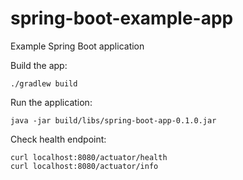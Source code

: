 # spring-boot-example-app
Example Spring Boot application

Build the app:

    ./gradlew build

Run the application:

    java -jar build/libs/spring-boot-app-0.1.0.jar
    
Check health endpoint:

    curl localhost:8080/actuator/health
    curl localhost:8080/actuator/info


